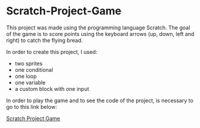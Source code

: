 # Scratch-Project-Game
This project was made using the programming language Scratch. The goal of the game is to score points using the keyboard arrows (up, down, left and right) to catch the flying bread.

In order to create this project, I used: 
- two sprites
- one conditional
- one loop
- one variable
- a custom block with one input

In order to play the game and to see the code of the project, is necessary to go to this link below:

[Scratch Project Game](https://scratch.mit.edu/projects/650220848/)
